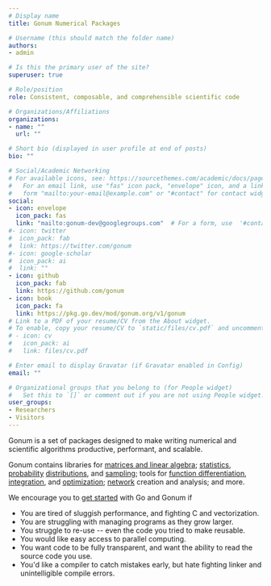 ```yaml
---
# Display name
title: Gonum Numerical Packages

# Username (this should match the folder name)
authors:
- admin

# Is this the primary user of the site?
superuser: true

# Role/position
role: Consistent, composable, and comprehensible scientific code

# Organizations/Affiliations
organizations:
- name: ""
  url: ""

# Short bio (displayed in user profile at end of posts)
bio: ""

# Social/Academic Networking
# For available icons, see: https://sourcethemes.com/academic/docs/page-builder/#icons
#   For an email link, use "fas" icon pack, "envelope" icon, and a link in the
#   form "mailto:your-email@example.com" or "#contact" for contact widget.
social:
- icon: envelope
  icon_pack: fas
  link: "mailto:gonum-dev@googlegroups.com"  # For a form, use  '#contact'
#- icon: twitter
#  icon_pack: fab
#  link: https://twitter.com/gonum
#- icon: google-scholar
#  icon_pack: ai
#  link: ""
- icon: github
  icon_pack: fab
  link: https://github.com/gonum
- icon: book
  icon_pack: fa
  link: https://pkg.go.dev/mod/gonum.org/v1/gonum
# Link to a PDF of your resume/CV from the About widget.
# To enable, copy your resume/CV to `static/files/cv.pdf` and uncomment the lines below.
# - icon: cv
#   icon_pack: ai
#   link: files/cv.pdf

# Enter email to display Gravatar (if Gravatar enabled in Config)
email: ""

# Organizational groups that you belong to (for People widget)
#   Set this to `[]` or comment out if you are not using People widget.
user_groups:
- Researchers
- Visitors
---
```


Gonum is a set of packages designed to make writing numerical and scientific
algorithms productive, performant, and scalable.

Gonum contains libraries for [matrices and linear algebra](https://godoc.org/gonum.org/v1/gonum/mat);
[statistics](https://godoc.org/gonum.org/v1/gonum/stat), 
[probability](https://godoc.org/gonum.org/v1/gonum/stat/distuv) 
[distributions](https://godoc.org/gonum.org/v1/gonum/stat/distmv), 
and [sampling](https://godoc.org/gonum.org/v1/gonum/stat/sampleuv); tools for
[function differentiation](https://godoc.org/gonum.org/v1/gonum/diff/fd), 
[integration](https://godoc.org/gonum.org/v1/gonum/integrate/quad),
and [optimization](https://godoc.org/gonum.org/v1/gonum/optimize);
[network](https://godoc.org/gonum.org/v1/gonum/graph) creation and analysis; and more.

We encourage you to [get started](http://gonum.org/post/introtogonum/) with Go and Gonum if

* You are tired of sluggish performance, and fighting C and vectorization.
* You are struggling with managing programs as they grow larger.
* You struggle to re-use -- even the code you tried to make reusable.
* You would like easy access to parallel computing.
* You want code to be fully transparent, and want the ability to read the source code you use.
* You'd like a compiler to catch mistakes early, but hate fighting linker and unintelligible compile errors.

